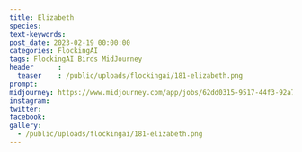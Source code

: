 ```yaml
---
title: Elizabeth
species: 
text-keywords: 
post_date: 2023-02-19 00:00:00
categories: FlockingAI
tags: FlockingAI Birds MidJourney 
header      :
  teaser    : /public/uploads/flockingai/181-elizabeth.png
prompt: 
midjourney: https://www.midjourney.com/app/jobs/62dd0315-9517-44f3-92a7-30ca79df7311
instagram: 
twitter: 
facebook: 
gallery: 
  - /public/uploads/flockingai/181-elizabeth.png
---
```


